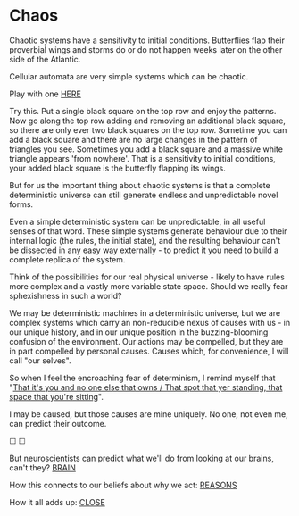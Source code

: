 # Chaos

Chaotic systems have a sensitivity to initial conditions. Butterflies flap their proverbial wings and storms do or do not happen weeks later on the other side of the Atlantic. 

Cellular automata are very simple systems which can be chaotic. 

Play with one [HERE](http://lucasoman.com/files/projects/caeditor/caed.php)

Try this. Put a single black square on the top row and enjoy the patterns. Now go along the top row adding and removing an additional black square, so there are only ever two black squares on the top row. Sometime you can add a black square and there are no large changes in the pattern of triangles you see. Sometimes you add a black square and a massive white triangle appears 'from nowhere'. That is a sensitivity to initial conditions, your added black square is the butterfly flapping its wings.

But for us the important thing about chaotic systems is that a complete deterministic universe can still generate endless and unpredictable 
novel forms.

Even a simple deterministic system can be unpredictable, in all useful senses of that word. These simple systems generate behaviour due to their internal logic (the rules, the initial state), and the resulting behaviour can't be dissected in any easy way externally - to predict it you need to build a complete replica of the system.

Think of the possibilities for our real physical universe - likely to have rules more complex and a vastly more variable state space. Should we really fear sphexishness in such a world? 

We may be deterministic machines in a deterministic universe, but we are complex systems which carry an non-reducible nexus of causes with us - in our unique history, and in our unique position in the buzzing-blooming confusion of the environment. Our actions may be compelled, but they are in part compelled by personal causes. Causes which, for convenience, I will call "our selves". 

So when I feel the encroaching fear of determinism, I remind myself that "[That it's you and no one else that owns / That spot that yer standing, that space that you're sitting](http://www.bobdylan.com/us/songs/last-thoughts-woody-guthrie)". 

I may be caused, but those causes are mine uniquely. No one, not even me, can predict their outcome.

&#9744; &#9744;

But neuroscientists can predict what we'll do from looking at our brains, can't they? [BRAIN](https://twitter.com/intent/tweet?text=@ChoiceEngine%20BRAIN)

How this connects to our beliefs about why we act: [REASONS](https://twitter.com/intent/tweet?text=@ChoiceEngine%20REASONS)

How it all adds up: [CLOSE](https://twitter.com/intent/tweet?text=@ChoiceEngine%20CLOSE)
